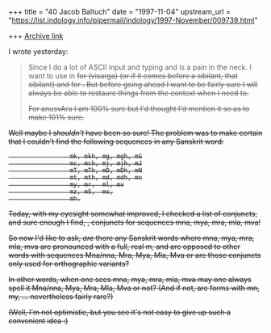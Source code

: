 +++
title = "40 Jacob Baltuch"
date = "1997-11-04"
upstream_url = "https://list.indology.info/pipermail/indology/1997-November/009739.html"

+++
[Archive link](https://list.indology.info/pipermail/indology/1997-November/009739.html)

I wrote yesterday:

>Since I do a lot of ASCII input and typing <H> and <M>
>is a pain in the neck. I want to use in <s> for <H> (visarga)
>(or if it comes before a sibilant, that sibilant)
>and <m> for <M>. But before going ahead I want to be
>fairly sure I will always be able to restaure things
>from the context when I need to.
>
>For anusvAra I am 100% sure but I'd thought I'd mention
>it so as to make 101% sure.

Well maybe I _shouldn't_ have been so sure! The problem was
to make certain that I couldn't find the following sequences
in any Sanskrit word:

                     mk, mkh, mg, mgh, mG
                     mc, mch, mj, mjh, mJ
                     mT, mTh, mD, mDh, mN
                     mt, mth, md, mdh, mn
                     my, mr,  ml, mv
                     mz, mS,  ms,
                     mh.

Today, with my eyesight somewhat improved, I checked a list
of conjuncts, and sure enough I find, <gasp>, conjuncts for
sequences mna, mya, mra, mla, mva!

So now I'd like to ask, _are_ there any Sanskrit words where
             mna,     mya, mra, mla, mva
are pronounced with a full, real m, and are opposed to other
words with sequences
             Mna/nna, Mra, Mya, Mla, Mva
or are those conjuncts only used for orthographic variants?

In other words,
when one sees                mna,     mya, mra, mla, mva
may one always spell it      Mna/nna, Mya, Mra, Mla, Mva
or not? (And if not, are forms with mn, my, ... nevertheless
fairly rare?)

(Well, I'm not optimistic, but you see it's not easy to give
up such a convenient idea :)



